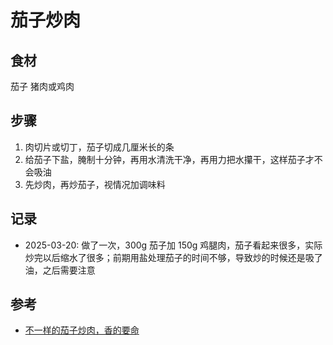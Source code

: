 # 茄子炒肉

## 食材

茄子 猪肉或鸡肉

## 步骤

1. 肉切片或切丁，茄子切成几厘米长的条
2. 给茄子下盐，腌制十分钟，再用水清洗干净，再用力把水攥干，这样茄子才不会吸油
3. 先炒肉，再炒茄子，视情况加调味料

## 记录

- 2025-03-20: 做了一次，300g 茄子加 150g 鸡腿肉，茄子看起来很多，实际炒完以后缩水了很多；前期用盐处理茄子的时间不够，导致炒的时候还是吸了油，之后需要注意

## 参考

- [不一样的茄子炒肉，香的要命](https://www.bilibili.com/video/BV1yF41197kJ/)
